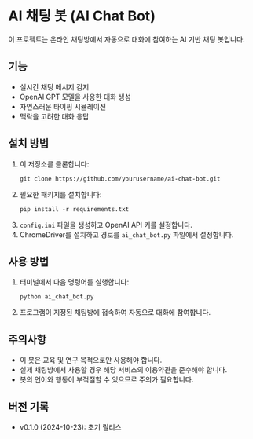 # AI 채팅 봇 (AI Chat Bot)

이 프로젝트는 온라인 채팅방에서 자동으로 대화에 참여하는 AI 기반 채팅 봇입니다.

## 기능

- 실시간 채팅 메시지 감지
- OpenAI GPT 모델을 사용한 대화 생성
- 자연스러운 타이핑 시뮬레이션
- 맥락을 고려한 대화 응답

## 설치 방법

1. 이 저장소를 클론합니다:
   ```
   git clone https://github.com/yourusername/ai-chat-bot.git
   ```
2. 필요한 패키지를 설치합니다:
   ```
   pip install -r requirements.txt
   ```
3. `config.ini` 파일을 생성하고 OpenAI API 키를 설정합니다.
4. ChromeDriver를 설치하고 경로를 `ai_chat_bot.py` 파일에서 설정합니다.

## 사용 방법

1. 터미널에서 다음 명령어를 실행합니다:
   ```
   python ai_chat_bot.py
   ```
2. 프로그램이 지정된 채팅방에 접속하여 자동으로 대화에 참여합니다.

## 주의사항

- 이 봇은 교육 및 연구 목적으로만 사용해야 합니다.
- 실제 채팅방에서 사용할 경우 해당 서비스의 이용약관을 준수해야 합니다.
- 봇의 언어와 행동이 부적절할 수 있으므로 주의가 필요합니다.

## 버전 기록

- v0.1.0 (2024-10-23): 초기 릴리스
